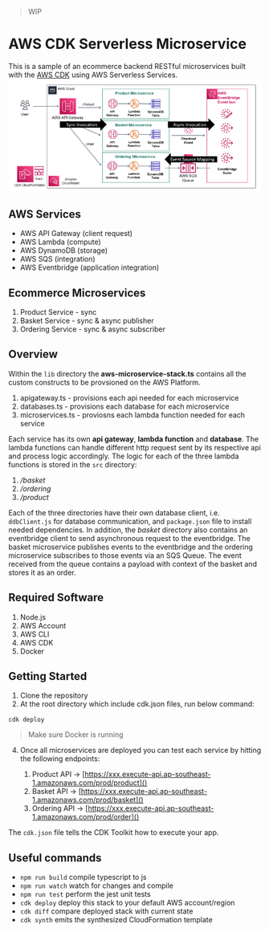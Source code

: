 > WIP
# AWS CDK Serverless Microservice
This is a sample of an ecommerce backend RESTful microservices built with the [AWS CDK](https://docs.aws.amazon.com/cdk/api/v1/docs/aws-construct-library.html) using AWS Serverless Services.
![ALT Text](./images/Screenshot%202022-07-23%20091133.png)

## AWS Services
- AWS API Gateway (client request)
- AWS Lambda (compute)
- AWS DynamoDB (storage)
- AWS SQS (integration)
- AWS Eventbridge (application integration)

## Ecommerce Microservices
1. Product Service - sync
2. Basket Service - sync & async publisher
3. Ordering Service - sync & async subscriber

## Overview
Within the `lib` directory the **aws-microservice-stack.ts** contains all the custom constructs to be provsioned on the AWS Platform.
1. apigateway.ts - provisions each api needed for each microservice
2. databases.ts - provisions each database for each microservice
3. microservices.ts - proviosns each lambda function needed for each service

Each service has its own **api gateway**, **lambda function** and **database**. The lambda functions can handle different http request sent by its respective api and process logic accordingly. The logic for each of the three lambda functions is stored in the `src` directory:
1. */basket*
2. */ordering*
3. */product*

Each of the three directories have their own database client, i.e. `ddbClient.js` for database communication, and `package.json` file to install needed dependencies. In addition, the *basket* directory also contains an eventbridge client to send asynchronous request to the eventbridge. The basket microservice publishes events to the eventbridge and the ordering microservice subscribes to those events via an SQS Queue. The event received from the queue contains a payload with context of the basket and stores it as an order.


## Required Software
1. Node.js
2. AWS Account
3. AWS CLI
4. AWS CDK
5. Docker

## Getting Started
1. Clone the repository
2. At the root directory which include cdk.json files, run below command:
```
cdk deploy
```
> Make sure Docker is running
4. Once all microservices are deployed you can test each service by hitting the following endpoints:

    1. Product API -> [https://xxx.execute-api.ap-southeast-1.amazonaws.com/prod/product]()
    2. Basket API -> [https://xxx.execute-api.ap-southeast-1.amazonaws.com/prod/basket]()
    3. Ordering API -> [https://xxx.execute-api.ap-southeast-1.amazonaws.com/prod/order]()


The `cdk.json` file tells the CDK Toolkit how to execute your app.

## Useful commands

* `npm run build`   compile typescript to js
* `npm run watch`   watch for changes and compile
* `npm run test`    perform the jest unit tests
* `cdk deploy`      deploy this stack to your default AWS account/region
* `cdk diff`        compare deployed stack with current state
* `cdk synth`       emits the synthesized CloudFormation template
